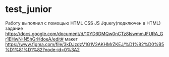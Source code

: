 # test_junior
Работу выполнил с помощью HTML CSS JS Jquery(подключен в HTML)
задание https://docs.google.com/document/d/10YD6DMQw0nCTz8IswmmJFURA_Gr1EHwN-N5hGrHdoeA/edit#
макет https://www.figma.com/file/3kDJzdzV1G1V3AKHMrZKEJ/%D1%82%D0%B5%D1%81%D1%82?node-id=0%3A2
